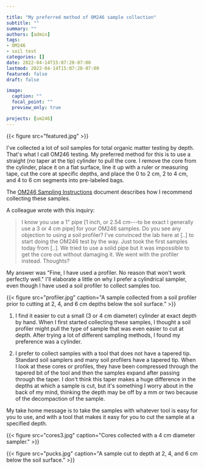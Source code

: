 ```yaml
---

title: "My preferred method of OM246 sample collection"
subtitle: ""
summary: ""
authors: [admin]
tags: 
- OM246
- soil test
categories: []
date: 2022-04-14T15:07:28-07:00
lastmod: 2022-04-14T15:07:28-07:00
featured: false
draft: false

image:
  caption: ""
  focal_point: ""
  preview_only: true

projects: [om246]
---
```


{{< figure src="featured.jpg" >}}

I've collected a lot of soil samples for total organic matter testing by depth. That's what I call OM246 testing. My preferred method for this is to use a straight (no taper at the tip) cylinder to pull the core. I remove the core from the cylinder, place it on a flat surface, line it up with a ruler or measuring tape, cut the core at specific depths, and place the 0 to 2 cm, 2 to 4 cm, and 4 to 6 cm segments into pre-labeled bags.

The [OM246 Sampling Instructions](https://www.asianturfgrass.com/project/om246/om246_sampling_instructions.pdf) document describes how I recommend collecting these samples.

A colleague wrote with this inquiry:

> I know you use a 1" pipe [1 inch, or 2.54 cm---to be exact I generally use a 3 or 4 cm pipe] for your OM246 samples. Do you see any objection to using a soil profiler? I've convinced the lab here at [..] to start doing the OM246 test by the way. Just took the first samples today from [..]. We tried to use a solid pipe but it was impossible to get the core out without damaging it. We went with the profiler  instead. Thoughts?

My answer was "Fine, I have used a profiler. No reason that won't work perfectly well." I'll elaborate a little on why I prefer a cylindrical sampler, even though I have used a soil profiler to collect samples too.

{{< figure src="profiler.jpg" caption="A sample collected from a soil profiler prior to cutting at 2, 4, and 6 cm depths below the soil surface." >}}

1. I find it easier to cut a small (3 or 4 cm diameter) cylinder at exact depth by hand. When I first started collecting these samples, I thought a soil profiler might pull the type of sample that was even easier to cut at depth. After trying a lot of different sampling methods, I found my preference was a cylinder.

2. I prefer to collect samples with a tool that does not have a tapered tip. Standard soil samplers and many soil profilers have a tapered tip. When I look at these cores or profiles, they have been compressed through the tapered bit of the tool and then the samples expand after passing through the taper. I don't think this taper makes a huge difference in the depths at which a sample is cut, but it's something I worry about in the back of my mind, thinking the depth may be off by a mm or two because of the decompaction of the sample.

My take home message is to take the samples with whatever tool is easy for you to use, and with a tool that makes it easy for you to cut the sample at a specified depth. 

{{< figure src="cores3.jpg" caption="Cores collected with a 4 cm diameter sampler." >}}

{{< figure src="pucks.jpg" caption="A sample cut to depth at 2, 4, and 6 cm below the soil surface." >}}
